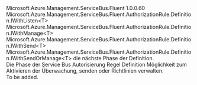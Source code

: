 <Type Name="IWithListenOrSendOrManage&lt;T&gt;" FullName="Microsoft.Azure.Management.ServiceBus.Fluent.AuthorizationRule.Definition.IWithListenOrSendOrManage&lt;T&gt;">
  <TypeSignature Language="C#" Value="public interface IWithListenOrSendOrManage&lt;T&gt; : Microsoft.Azure.Management.ServiceBus.Fluent.AuthorizationRule.Definition.IWithListen&lt;T&gt;, Microsoft.Azure.Management.ServiceBus.Fluent.AuthorizationRule.Definition.IWithManage&lt;T&gt;, Microsoft.Azure.Management.ServiceBus.Fluent.AuthorizationRule.Definition.IWithSend&lt;T&gt;, Microsoft.Azure.Management.ServiceBus.Fluent.AuthorizationRule.Definition.IWithSendOrManage&lt;T&gt;" />
  <TypeSignature Language="ILAsm" Value=".class public interface auto ansi abstract IWithListenOrSendOrManage`1&lt;T&gt; implements class Microsoft.Azure.Management.ServiceBus.Fluent.AuthorizationRule.Definition.IWithListen`1&lt;!T&gt;, class Microsoft.Azure.Management.ServiceBus.Fluent.AuthorizationRule.Definition.IWithManage`1&lt;!T&gt;, class Microsoft.Azure.Management.ServiceBus.Fluent.AuthorizationRule.Definition.IWithSend`1&lt;!T&gt;, class Microsoft.Azure.Management.ServiceBus.Fluent.AuthorizationRule.Definition.IWithSendOrManage`1&lt;!T&gt;" />
  <TypeSignature Language="DocId" Value="T:Microsoft.Azure.Management.ServiceBus.Fluent.AuthorizationRule.Definition.IWithListenOrSendOrManage`1" />
  <TypeSignature Language="VB.NET" Value="Public Interface IWithListenOrSendOrManage(Of T)&#xA;Implements IWithListen(Of T), IWithManage(Of T), IWithSend(Of T), IWithSendOrManage(Of T)" />
  <TypeSignature Language="F#" Value="type IWithListenOrSendOrManage&lt;'T&gt; = interface&#xA;    interface IWithListen&lt;'T&gt;&#xA;    interface IWithSendOrManage&lt;'T&gt;&#xA;    interface IWithSend&lt;'T&gt;&#xA;    interface IWithManage&lt;'T&gt;" />
  <AssemblyInfo>
    <AssemblyName>Microsoft.Azure.Management.ServiceBus.Fluent</AssemblyName>
    <AssemblyVersion>1.0.0.60</AssemblyVersion>
  </AssemblyInfo>
  <TypeParameters>
    <TypeParameter Name="T" />
  </TypeParameters>
  <Interfaces>
    <Interface>
      <InterfaceName>Microsoft.Azure.Management.ServiceBus.Fluent.AuthorizationRule.Definition.IWithListen&lt;T&gt;</InterfaceName>
    </Interface>
    <Interface>
      <InterfaceName>Microsoft.Azure.Management.ServiceBus.Fluent.AuthorizationRule.Definition.IWithManage&lt;T&gt;</InterfaceName>
    </Interface>
    <Interface>
      <InterfaceName>Microsoft.Azure.Management.ServiceBus.Fluent.AuthorizationRule.Definition.IWithSend&lt;T&gt;</InterfaceName>
    </Interface>
    <Interface>
      <InterfaceName>Microsoft.Azure.Management.ServiceBus.Fluent.AuthorizationRule.Definition.IWithSendOrManage&lt;T&gt;</InterfaceName>
    </Interface>
  </Interfaces>
  <Docs>
    <typeparam name="T">die nächste Phase der Definition.</typeparam>
    <summary>
            Die Phase der Service Bus Autorisierung Regel Definition Möglichkeit zum Aktivieren der Überwachung, senden oder Richtlinien verwalten.
            </summary>
    <remarks>To be added.</remarks>
  </Docs>
  <Members />
</Type>